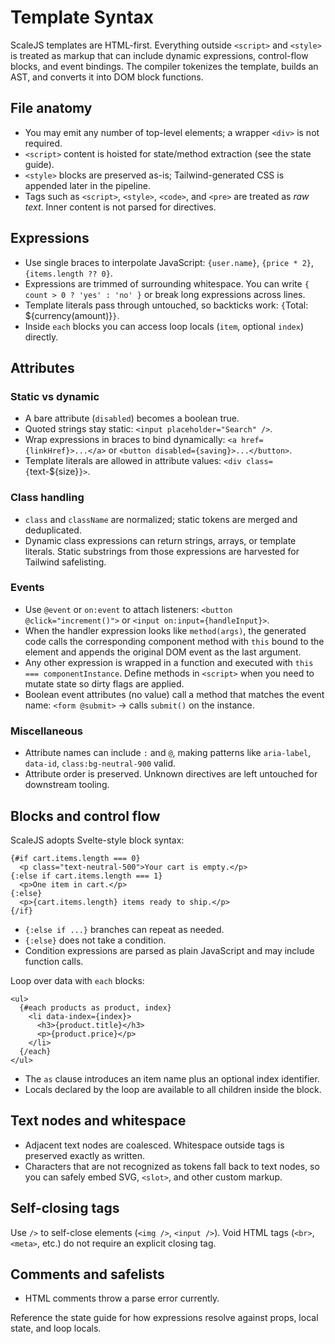 # Template Syntax

ScaleJS templates are HTML-first. Everything outside `<script>` and `<style>` is treated as markup that can include dynamic expressions, control-flow blocks, and event bindings. The compiler tokenizes the template, builds an AST, and converts it into DOM block functions.

## File anatomy
- You may emit any number of top-level elements; a wrapper `<div>` is not required.
- `<script>` content is hoisted for state/method extraction (see the state guide).
- `<style>` blocks are preserved as-is; Tailwind-generated CSS is appended later in the pipeline.
- Tags such as `<script>`, `<style>`, `<code>`, and `<pre>` are treated as *raw text*. Inner content is not parsed for directives.

## Expressions
- Use single braces to interpolate JavaScript: `{user.name}`, `{price * 2}`, `{items.length ?? 0}`.
- Expressions are trimmed of surrounding whitespace. You can write `{ count > 0 ? 'yes' : 'no' }` or break long expressions across lines.
- Template literals pass through untouched, so backticks work: `{`Total: ${currency(amount)}`}`.
- Inside `each` blocks you can access loop locals (`item`, optional `index`) directly.

## Attributes
### Static vs dynamic
- A bare attribute (`disabled`) becomes a boolean true.
- Quoted strings stay static: `<input placeholder="Search" />`.
- Wrap expressions in braces to bind dynamically: `<a href={linkHref}>...</a>` or `<button disabled={saving}>...</button>`.
- Template literals are allowed in attribute values: `<div class={`text-${size}`}>`.

### Class handling
- `class` and `className` are normalized; static tokens are merged and deduplicated.
- Dynamic class expressions can return strings, arrays, or template literals. Static substrings from those expressions are harvested for Tailwind safelisting.

### Events
- Use `@event` or `on:event` to attach listeners: `<button @click="increment()">` or `<input on:input={handleInput}>`.
- When the handler expression looks like `method(args)`, the generated code calls the corresponding component method with `this` bound to the element and appends the original DOM event as the last argument.
- Any other expression is wrapped in a function and executed with `this === componentInstance`. Define methods in `<script>` when you need to mutate state so dirty flags are applied.
- Boolean event attributes (no value) call a method that matches the event name: `<form @submit>` -> calls `submit()` on the instance.

### Miscellaneous
- Attribute names can include `:` and `@`, making patterns like `aria-label`, `data-id`, `class:bg-neutral-900` valid.
- Attribute order is preserved. Unknown directives are left untouched for downstream tooling.

## Blocks and control flow
ScaleJS adopts Svelte-style block syntax:

```scale
{#if cart.items.length === 0}
  <p class="text-neutral-500">Your cart is empty.</p>
{:else if cart.items.length === 1}
  <p>One item in cart.</p>
{:else}
  <p>{cart.items.length} items ready to ship.</p>
{/if}
```

- `{:else if ...}` branches can repeat as needed.
- `{:else}` does not take a condition.
- Condition expressions are parsed as plain JavaScript and may include function calls.

Loop over data with `each` blocks:

```scale
<ul>
  {#each products as product, index}
    <li data-index={index}>
      <h3>{product.title}</h3>
      <p>{product.price}</p>
    </li>
  {/each}
</ul>
```

- The `as` clause introduces an item name plus an optional index identifier.
- Locals declared by the loop are available to all children inside the block.

## Text nodes and whitespace
- Adjacent text nodes are coalesced. Whitespace outside tags is preserved exactly as written.
- Characters that are not recognized as tokens fall back to text nodes, so you can safely embed SVG, `<slot>`, and other custom markup.

## Self-closing tags
Use `/>` to self-close elements (`<img />`, `<input />`). Void HTML tags (`<br>`, `<meta>`, etc.) do not require an explicit closing tag.

## Comments and safelists
- HTML comments throw a parse error currently.

Reference the state guide for how expressions resolve against props, local state, and loop locals.

